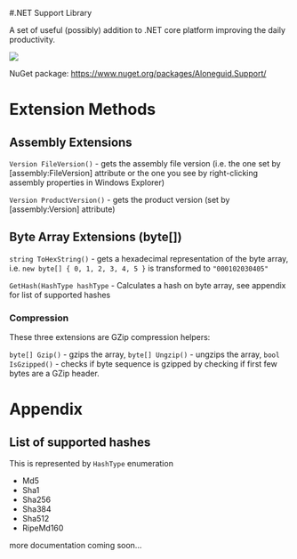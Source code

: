 #.NET Support Library

A set of useful (possibly) addition to .NET core platform improving the daily productivity.

![](https://aloneguid.visualstudio.com/DefaultCollection/_apis/public/build/definitions/323c5f4c-c814-452d-9eaf-1006c83fd44c/1/badge)

NuGet package: https://www.nuget.org/packages/Aloneguid.Support/

# Extension Methods

## Assembly Extensions

`Version FileVersion()` - gets the assembly file version (i.e. the one set by [assembly:FileVersion] attribute or the one you see by right-clicking assembly properties in Windows Explorer)

`Version ProductVersion()` - gets the product version (set by [assembly:Version] attribute)

## Byte Array Extensions (byte[])

`string ToHexString()` - gets a hexadecimal representation of the byte array, i.e. `new byte[] { 0, 1, 2, 3, 4, 5 }` is transformed to `"000102030405"`

`GetHash(HashType hashType` - Calculates a hash on byte array, see appendix for list of supported hashes

### Compression

These three extensions are GZip compression helpers:

`byte[] Gzip()` - gzips the array, `byte[] Ungzip()` - ungzips the array, `bool IsGzipped()` - checks if byte sequence is gzipped by checking if first few bytes are a GZip header.


# Appendix

## List of supported hashes

This is represented by `HashType` enumeration
- Md5
- Sha1
- Sha256
- Sha384
- Sha512
- RipeMd160


more documentation coming soon...